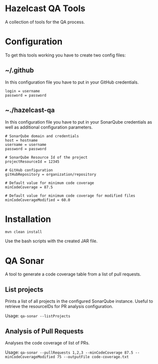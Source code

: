 Hazelcast QA Tools
==================

A collection of tools for the QA process.

# Configuration

To get this tools working you have to create two config files:

## ~/.github

In this configuration file you have to put in your GitHub credentials.

```
login = username
password = password
```

## ~./hazelcast-qa

In this configuration file you have to put in your SonarQube credentials as well as additional configuration parameters.

```
# SonarQube domain and credentials
host = hostname
username = username
password = password

# SonarQube Resource Id of the project
projectResourceId = 12345

# GitHub configuration
gitHubRepository = organization/repository

# Default value for minimum code coverage
minCodeCoverage = 87.5

# Default value for minimum code coverage for modified files
minCodeCoverageModified = 60.0

```

# Installation

```
mvn clean install
```

Use the bash scripts with the created JAR file.

# QA Sonar

A tool to generate a code coverage table from a list of pull requests.

## List projects

Prints a list of all projects in the configured SonarQube instance.
Useful to retrieve the resourceIDs for PR analysis configuration.

Usage: `qa-sonar --listProjects`

## Analysis of Pull Requests

Analyses the code coverage of list of PRs.

Usage: `qa-sonar --pullRequests 1,2,3 --minCodeCoverage 87.5 --minCodeCoverageModified 75 --outputFile code-coverage.txt`
